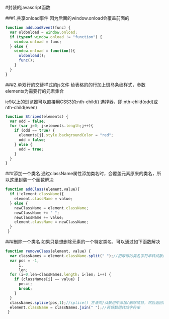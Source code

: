 ﻿#封装的javascript函数

###1.共享onload事件
因为后面的window.onload会覆盖前面的
```javascript
function addLoadEvent(func) {
  var oldonload = window.onload;
  if (typeof window.onload != "function") {
    window.onload = func;
  } else {
    window.onload = function(){
      oldonload();
      func();
    }
  }
}
```
###2.单双行的交替样式的js文件
给表格的的行加上斑马条纹样式，参数elements为需要行的元素集合

ie9以上的浏览器可以直接用CSS3的:nth-child() 选择器，即:nth-child(odd)或nth-child(even)
```javascript
function Striped(elements) {
  var odd = false;
  for (var j=0; j<elements.length;j++){
    if (odd == true) {
      elements[j].style.backgroundColor = "red";
      odd = false;
    } else {
      odd = true;
    }
  }
}
```
###添加一个类名
通过className属性添加类名时，会覆盖元素原来的类名，所以这里封装一个函数解决
```javascript
function addClass(element,value){
  if (!element.className){
    element.className = value;
  } else {
    newClassName = element.className;
    newClassName += " ";
    newClassName += value;
    element.className = newClassName;
  }
 }
```
###删除一个类名
如果只是想删除元素的一个特定类名，可以通过如下函数解决
```javascript
function removeClass(element, value) {
  var classNames = element.className.split(" ");//把取得的类名字符串转成数组
  var pos = -1,
      i,
      len;
  for (i=0,len=classNames.length; i<len; i++) {
    if (classNames[i] == value) {
      pos=i;
      break;
    }
  }
  classNames.splice(pos,1);//splice() 方法向/从数组中添加/删除项目，然后返回被删除的项目
  element.className = classNames.join(" ");//再将数组转成字符串
 }
```
